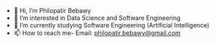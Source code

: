 - 👋 Hi, I’m Philopatir Bebawy
- 👀 I’m interested in Data Science and Software Engineering
- 🌱 I’m currently studying Software Engineering (Artificial Intelligence)
- 📫 How to reach me- Email: philopatir.bebawy@gmail.com

<!---
PhilopatirBebawy/PhilopatirBebawy is a ✨ special ✨ repository because its `README.md` (this file) appears on your GitHub profile.
You can click the Preview link to take a look at your changes.
--->

